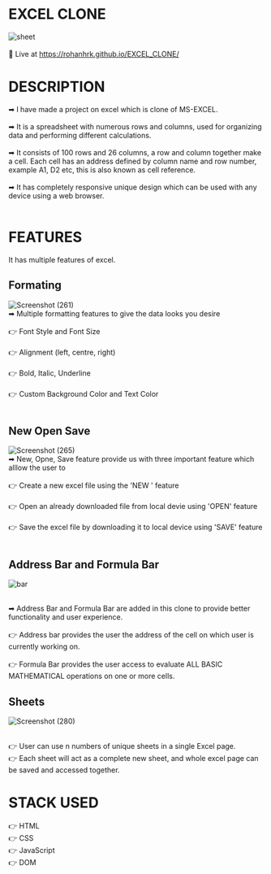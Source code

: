 # EXCEL CLONE

![sheet](https://user-images.githubusercontent.com/72231697/186729173-966721c0-2114-4843-9fb4-18835651e756.png)
<br/>
<br/>
📌 Live at https://rohanhrk.github.io/EXCEL_CLONE/

# DESCRIPTION

➡ I have made a project on excel which is clone of MS-EXCEL. <br/>
<br/>
➡ It is a spreadsheet with numerous rows and columns, used for organizing data and performing different calculations. <br/>
<br/>
➡ It consists of 100 rows and 26 columns, a row and column together make a cell. Each cell has an address defined by column name and row number, example A1, D2 etc, this is also known as cell reference.<br/>
<br/>
➡ It has completely responsive unique design which can be used with any device using a web browser.<br/>
<br/>
# FEATURES

It has multiple features of excel.

## Formating 
![Screenshot (261)](https://user-images.githubusercontent.com/72231697/186700537-648120da-9e58-405f-8802-1d9e4f6265a8.png)
<br/>
➡ Multiple formatting features to give the data looks you desire<br/>
<br/>
        👉 Font Style and Font Size <br/>
        <br/>
        👉 Alignment (left, centre, right)<br/>
        <br/>
        👉 Bold, Italic, Underline<br/>
        <br/>
        👉 Custom Background Color and Text Color<br/>
        <br/>
  
 ## New Open Save
![Screenshot (265)](https://user-images.githubusercontent.com/72231697/186702174-1f0f7bd2-a8ef-4245-aa57-c3b7e1d5e59a.png)
<br/>
➡ New, Opne, Save feature provide us with three important feature which alllow the user to <br/>
<br/>
      👉 Create a new excel file using the 'NEW ' feature <br/>
      <br/>
      👉 Open an already downloaded file from local devie using 'OPEN' feature <br/>
      <br/>
      👉 Save the excel file by downloading it to local device using 'SAVE' feature <br/>
      <br/>
  
 ## Address Bar and Formula Bar
 ![bar](https://user-images.githubusercontent.com/72231697/186749035-1526e133-9a5e-40ee-8dc1-bd95aecefcea.png)

 <br/>
 ➡ Address Bar and Formula Bar are added in this clone to provide better functionality and user experience. <br/>
 <br/>
      👉 Address bar provides the user the address of the cell on which user is currently working on.
     <br/> 
     <br/>
      👉 Formula Bar provides the user access to evaluate ALL BASIC MATHEMATICAL operations on one or more cells.
 
## Sheets
![Screenshot (280)](https://user-images.githubusercontent.com/72231697/186745971-1160bad0-804a-43b9-a7f9-a83ac29d5b85.png)

<br/>
      👉 User can use n numbers of unique sheets in a single Excel page. <br/>
      👉 Each sheet will act as a complete new sheet, and whole excel page can be saved and accessed together.

# STACK USED
👉 HTML <br/>
👉 CSS <br/>
👉 JavaScript <br/>
👉 DOM <br/>

 
 

 


